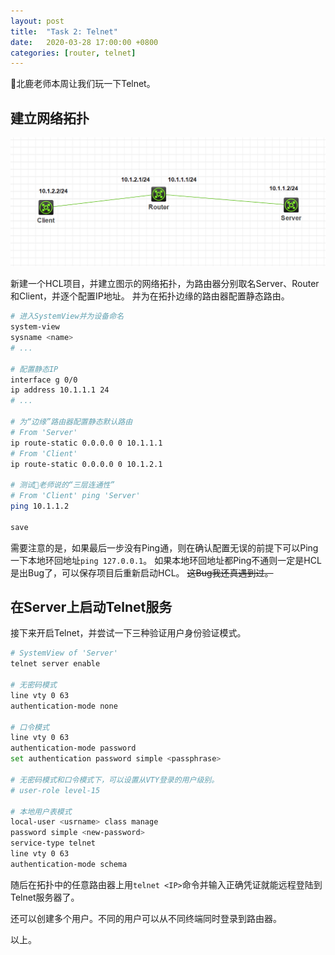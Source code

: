 ```yaml
---
layout: post
title:  "Task 2: Telnet"
date:   2020-03-28 17:00:00 +0800
categories: [router, telnet]
---
```


🦌北鹿老师本周让我们玩一下Telnet。

## 建立网络拓扑

![网络拓扑](../images/task2.png)

新建一个HCL项目，并建立图示的网络拓扑，为路由器分别取名Server、Router和Client，并逐个配置IP地址。
并为在拓扑边缘的路由器配置静态路由。

```sh
# 进入SystemView并为设备命名
system-view
sysname <name>
# ...

# 配置静态IP
interface g 0/0
ip address 10.1.1.1 24
# ...

# 为“边缘”路由器配置静态默认路由
# From 'Server'
ip route-static 0.0.0.0 0 10.1.1.1
# From 'Client'
ip route-static 0.0.0.0 0 10.1.2.1

# 测试🦌老师说的“三层连通性”
# From 'Client' ping 'Server'
ping 10.1.1.2

save
```

需要注意的是，如果最后一步没有Ping通，则在确认配置无误的前提下可以Ping一下本地环回地址`ping 127.0.0.1`。
如果本地环回地址都Ping不通则一定是HCL是出Bug了，可以保存项目后重新启动HCL。
~~这Bug我还真遇到过。~~

## 在Server上启动Telnet服务

接下来开启Telnet，并尝试一下三种验证用户身份验证模式。

```sh
# SystemView of 'Server'
telnet server enable

# 无密码模式
line vty 0 63
authentication-mode none

# 口令模式
line vty 0 63
authentication-mode password
set authentication password simple <passphrase>

# 无密码模式和口令模式下，可以设置从VTY登录的用户级别。
# user-role level-15

# 本地用户表模式
local-user <usrname> class manage
password simple <new-password>
service-type telnet
line vty 0 63
authentication-mode schema
```

随后在拓扑中的任意路由器上用`telnet <IP>`命令并输入正确凭证就能远程登陆到Telnet服务器了。

还可以创建多个用户。不同的用户可以从不同终端同时登录到路由器。

以上。
